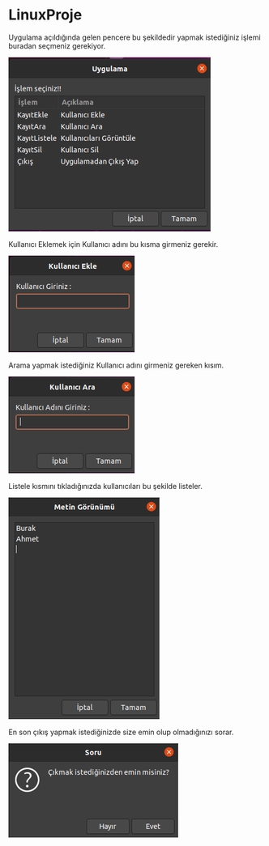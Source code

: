 # LinuxProje
Uygulama açıldığında gelen pencere bu şekildedir yapmak istediğiniz işlemi buradan seçmeniz gerekiyor.

![Menü](/images/menu.png)

Kullanıcı Eklemek için Kullanıcı adını bu kısma girmeniz gerekir.

![Ekle](/images/ekle.png)

Arama yapmak istediğiniz Kullanıcı adını girmeniz gereken kısım.

![Arama](/images/ara.png)

Listele kısmını tıkladığınızda kullanıcıları bu şekilde listeler.

![Listele](/images/list.png)

En son çıkış yapmak istediğinizde size emin olup olmadığınızı sorar.

![Cıkıs](/images/cıkıs.png)


